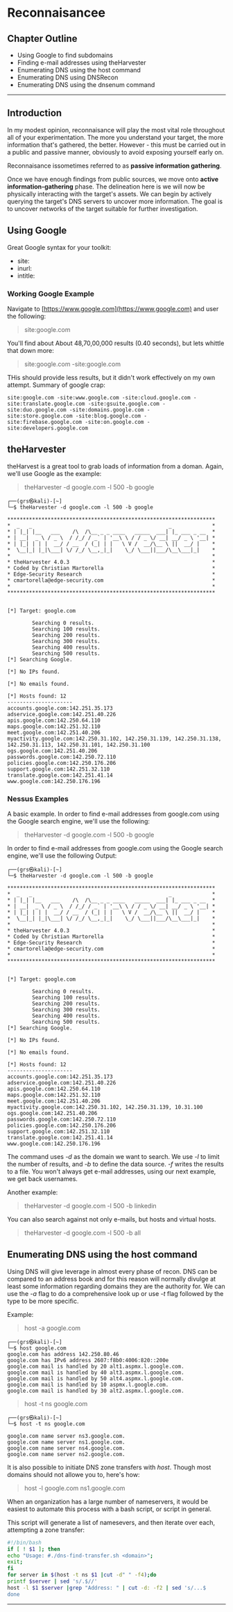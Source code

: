 # Reconnaisancee

## Chapter Outline

* Using Google to find subdomains
* Finding e-mail addresses using theHarvester
* Enumerating DNS using the host command
* Enumerating DNS using DNSRecon
* Enumerating DNS using the dnsenum command

---

## Introduction

In my modest opinion, reconnaisance will play the most vital role throughout all of your experimentation. The more you understand your target, the more information that's gathered, the better. However - this must be carried out in a public and passive manner, obviously to avoid exposing yourself early on.

Reconnaisance issometimes referred to as **passive information gathering**.

Once we have enough findings from public sources, we move onto **active information-gathering** phase. The delineation here is we will now be physically interacting with the target's assets. We can begin by actively querying the target's DNS servers to uncover more information. The goal is to uncover networks of the target suitable for further investigation.

## Using Google

Great Google syntax for your toolkit:

* site:
* inurl:
* intitle:
 
### Working Google Example

Navigate to [https://www.google.com](https://www.google.com) and user the following:

> site:google.com

You'll find about About 48,70,00,000 results (0.40 seconds), but lets whittle that down more:

> site:google.com -site:google.com

THis should provide less results, but it didn't work effectively on my own attempt. Summary of google crap:

``` 
site:google.com -site:www.google.com -site:cloud.google.com -
site:translate.google.com -site:gsuite.google.com -
site:duo.google.com -site:domains.google.com -
site:store.google.com -site:blog.google.com -
site:firebase.google.com -site:on.google.com -
site:developers.google.com
```

## theHarvester

theHarvest is a great tool to grab loads of information from a doman. Again, we'll use Google as the example:

> theHarvester -d google.com -l 500 -b google

```
┌──(grs㉿kali)-[~]
└─$ theHarvester -d google.com -l 500 -b google

*******************************************************************
*  _   _                                            _             *
* | |_| |__   ___    /\  /\__ _ _ ____   _____  ___| |_ ___ _ __  *
* | __|  _ \ / _ \  / /_/ / _` | '__\ \ / / _ \/ __| __/ _ \ '__| *
* | |_| | | |  __/ / __  / (_| | |   \ V /  __/\__ \ ||  __/ |    *
*  \__|_| |_|\___| \/ /_/ \__,_|_|    \_/ \___||___/\__\___|_|    *
*                                                                 *
* theHarvester 4.0.3                                              *
* Coded by Christian Martorella                                   *
* Edge-Security Research                                          *
* cmartorella@edge-security.com                                   *
*                                                                 *
******************************************************************* 


[*] Target: google.com 
 
        Searching 0 results.
        Searching 100 results.
        Searching 200 results.
        Searching 300 results.
        Searching 400 results.
        Searching 500 results.
[*] Searching Google. 

[*] No IPs found.

[*] No emails found.

[*] Hosts found: 12
---------------------
accounts.google.com:142.251.35.173
adservice.google.com:142.251.40.226
apis.google.com:142.250.64.110
maps.google.com:142.251.32.110
meet.google.com:142.251.40.206
myactivity.google.com:142.250.31.102, 142.250.31.139, 142.250.31.138, 142.250.31.113, 142.250.31.101, 142.250.31.100
ogs.google.com:142.251.40.206
passwords.google.com:142.250.72.110
policies.google.com:142.250.176.206
support.google.com:142.251.32.110
translate.google.com:142.251.41.14
www.google.com:142.250.176.196
```
### Nessus Examples

A basic example. In order to find e-mail addresses from google.com using the Google search engine, we'll use the following:

> theHarvester -d google.com -l 500 -b google

In order to find e-mail addresses from google.com using the Google search
engine, we'll use the following
Output:

```
┌──(grs㉿kali)-[~]
└─$ theHarvester -d google.com -l 500 -b google

*******************************************************************
*  _   _                                            _             *
* | |_| |__   ___    /\  /\__ _ _ ____   _____  ___| |_ ___ _ __  *
* | __|  _ \ / _ \  / /_/ / _` | '__\ \ / / _ \/ __| __/ _ \ '__| *
* | |_| | | |  __/ / __  / (_| | |   \ V /  __/\__ \ ||  __/ |    *
*  \__|_| |_|\___| \/ /_/ \__,_|_|    \_/ \___||___/\__\___|_|    *
*                                                                 *
* theHarvester 4.0.3                                              *
* Coded by Christian Martorella                                   *
* Edge-Security Research                                          *
* cmartorella@edge-security.com                                   *
*                                                                 *
******************************************************************* 


[*] Target: google.com 
 
        Searching 0 results.
        Searching 100 results.
        Searching 200 results.
        Searching 300 results.
        Searching 400 results.
        Searching 500 results.
[*] Searching Google. 

[*] No IPs found.

[*] No emails found.

[*] Hosts found: 12
---------------------
accounts.google.com:142.251.35.173
adservice.google.com:142.251.40.226
apis.google.com:142.250.64.110
maps.google.com:142.251.32.110
meet.google.com:142.251.40.206
myactivity.google.com:142.250.31.102, 142.250.31.139, 10.31.100
ogs.google.com:142.251.40.206
passwords.google.com:142.250.72.110
policies.google.com:142.250.176.206
support.google.com:142.251.32.110
translate.google.com:142.251.41.14
www.google.com:142.250.176.196
```

The command uses _-d_ as the domain we want to search. We use _-l_ to limit the number of results, and _-b_ to define the data source. _-f_ writes the results to a file. You won't always get e-mail addresses, using our next example, we get back usernames.

Another example:

> theHarvester -d google.com -l 500 -b linkedin

You can also search against not only e-mails, but hosts and virtual hosts.

> theHarvester -d google.com -l 500 -b all

## Enumerating DNS using the host command

Using DNS will give leverage in almost every phase of recon. DNS can be compared to an address book and for this reason will normally divulge at least some information regarding domains they are the authority for. We can use the _-a_ flag to do a comprehensive look up or use _-t_ flag followed by the type to be more specific.

Example:

> host -a google.com

```
┌──(grs㉿kali)-[~]
└─$ host google.com
google.com has address 142.250.80.46
google.com has IPv6 address 2607:f8b0:4006:820::200e
google.com mail is handled by 20 alt1.aspmx.l.google.com.
google.com mail is handled by 40 alt3.aspmx.l.google.com.
google.com mail is handled by 50 alt4.aspmx.l.google.com.
google.com mail is handled by 10 aspmx.l.google.com.
google.com mail is handled by 30 alt2.aspmx.l.google.com.
```

> host -t ns google.com

```
┌──(grs㉿kali)-[~]
└─$ host -t ns google.com 

google.com name server ns3.google.com.
google.com name server ns1.google.com.
google.com name server ns4.google.com.
google.com name server ns2.google.com.
```

It is also possible to initiate DNS zone transfers with _host_. Though most domains should not allowe you to, here's how:

> host -l google.com ns1.google.com

When an organization has a large number of nameservers, it would be easiest to automate this process with a bash script, or script in general.

This script will generate a list of namesevers, and then iterate over each, attempting a zone transfer:

```bash
#!/bin/bash
if [ ! $1 ]; then
echo "Usage: #./dns-find-transfer.sh <domain>";
exit;
fi
for server in $(host -t ns $1 |cut -d" " -f4);do
printf $server | sed 's/.$//'
host -l $1 $server |grep "Address: " | cut -d: -f2 | sed 's/...$
done
```

---
